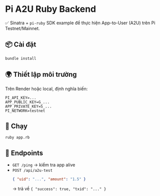 # Pi A2U Ruby Backend

✅ Sinatra + `pi-ruby` SDK example để thực hiện App-to-User (A2U) trên Pi Testnet/Mainnet.

## 📦 Cài đặt

```bash
bundle install
```

## 🌍 Thiết lập môi trường

Trên Render hoặc local, định nghĩa biến:

```
PI_API_KEY=...
APP_PUBLIC_KEY=G_...
APP_PRIVATE_KEY=S_...
PI_NETWORK=testnet
```

## 🚀 Chạy

```bash
ruby app.rb
```

## 🔄 Endpoints

- `GET /ping` → kiểm tra app alive
- `POST /api/a2u-test`
  ```json
  { "uid": "...", "amount": "1.5" }
  ```
  → trả về `{ "success": true, "txid": "..." }`
